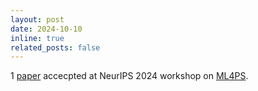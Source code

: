 ```yaml
---
layout: post
date: 2024-10-10 
inline: true
related_posts: false
---
```


1 [paper](https://arxiv.org/abs/2411.14192) accecpted at NeurIPS 2024 workshop on [ML4PS](https://ml4physicalsciences.github.io/2024/).